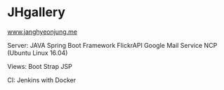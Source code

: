 # JHgallery

www.janghyeonjung.me
</b>
</b>

Server:</b>
JAVA</b>
Spring Boot Framework</b>
FlickrAPI</b>
Google Mail Service</b>
NCP (Ubuntu Linux 16.04)</b>

Views:</b>
Boot Strap</b>
JSP</b>

CI:</b>
Jenkins with Docker</b>
